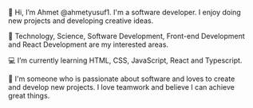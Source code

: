 <ul>👋 Hi, I’m Ahmet @ahmetyusuf1. I'm a software developer. I enjoy doing new projects and developing creative ideas.</ul>
<ul>👀 Technology, Science, Software Development, Front-end Development and React Development are my interested areas.</ul>
<ul>💻 I’m currently learning HTML, CSS, JavaScript, React and Typescript.</ul>
<ul>💞️ I'm someone who is passionate about software and loves to create and develop new projects. I love teamwork and believe I can achieve great things.</ul>
